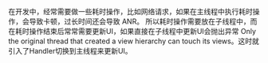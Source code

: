 
在开发中，经常需要做一些耗时操作，比如网络请求，如果在主线程中执行耗时操作，会导致卡顿，过长时间还会导致 ANR。
所以耗时操作需要放在子线程中，而在耗时操作结束后常常需要更新UI，如果直接在子线程中更新UI会抛出异常 Only the original thread that created a view hierarchy can touch its views。这时就引入了Handler切换到主线程来更新UI。

